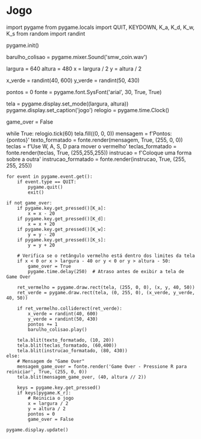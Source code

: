 # Jogo
import pygame
from pygame.locals import QUIT, KEYDOWN, K_a, K_d, K_w, K_s
from random import randint

pygame.init()

barulho_colisao = pygame.mixer.Sound('smw_coin.wav')

largura = 640
altura = 480
x = largura / 2
y = altura / 2

x_verde = randint(40, 600)
y_verde = randint(50, 430)

pontos = 0
fonte = pygame.font.SysFont('arial', 30, True, True)


tela = pygame.display.set_mode((largura, altura))
pygame.display.set_caption('jogo')
relogio = pygame.time.Clock()

game_over = False

while True:
    relogio.tick(60)
    tela.fill((0, 0, 0))
    mensagem = f'Pontos: {pontos}'
    texto_formatado = fonte.render(mensagem, True, (255, 0, 0))
    teclas = f'Use W, A, S, D para mover o vermelho'
    teclas_formatado = fonte.render(teclas, True, (255,255,255))
    instrucao = f'Coloque uma forma sobre a outra'
    instrucao_formatado = fonte.render(instrucao, True, (255, 255, 255))

    for event in pygame.event.get():
        if event.type == QUIT:
            pygame.quit()
            exit()

    if not game_over:
        if pygame.key.get_pressed()[K_a]:
            x = x - 20
        if pygame.key.get_pressed()[K_d]:
            x = x + 20
        if pygame.key.get_pressed()[K_w]:
            y = y - 20
        if pygame.key.get_pressed()[K_s]:
            y = y + 20

        # Verifica se o retângulo vermelho está dentro dos limites da tela
        if x < 0 or x > largura - 40 or y < 0 or y > altura - 50:
            game_over = True
            pygame.time.delay(250)  # Atraso antes de exibir a tela de Game Over

        ret_vermelho = pygame.draw.rect(tela, (255, 0, 0), (x, y, 40, 50))
        ret_verde = pygame.draw.rect(tela, (0, 255, 0), (x_verde, y_verde, 40, 50))

        if ret_vermelho.colliderect(ret_verde):
            x_verde = randint(40, 600)
            y_verde = randint(50, 430)
            pontos += 1
            barulho_colisao.play()

        tela.blit(texto_formatado, (10, 20))
        tela.blit(teclas_formatado, (60,400))
        tela.blit(instrucao_formatado, (80, 430))
    else:
        # Mensagem de "Game Over"
        mensagem_game_over = fonte.render('Game Over - Pressione R para reiniciar', True, (255, 0, 0))
        tela.blit(mensagem_game_over, (40, altura // 2))

        keys = pygame.key.get_pressed()
        if keys[pygame.K_r]:
            # Reinicia o jogo
            x = largura / 2
            y = altura / 2
            pontos = 0
            game_over = False

    pygame.display.update()

